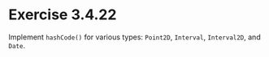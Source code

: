 # Exercise 3.4.22

Implement `hashCode()` for various types: `Point2D`, `Interval`, `Interval2D`,
and `Date`.